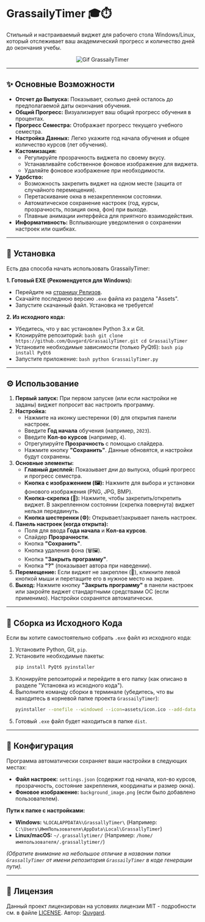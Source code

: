 # GrassailyTimer 🎓⏱️

Стильный и настраиваемый виджет для рабочего стола Windows/Linux, который отслеживает ваш академический прогресс и количество дней до окончания учебы.

<div align="center">
    
![Gif GrassailyTimer](assets/Interface.gif)

</div>

---

## ✨ Основные Возможности

*   **Отсчет до Выпуска:** Показывает, сколько дней осталось до предполагаемой даты окончания обучения.
*   **Общий Прогресс:** Визуализирует ваш общий прогресс обучения в процентах.
*   **Прогресс Семестра:** Отображает прогресс текущего учебного семестра.
*   **Настройка Данных:** Легко укажите год начала обучения и общее количество курсов (лет обучения).
*   **Кастомизация:**
    *   Регулируйте прозрачность виджета по своему вкусу.
    *   Устанавливайте собственное фоновое изображение для виджета.
    *   Удаляйте фоновое изображение при необходимости.
*   **Удобство:**
    *   Возможность закрепить виджет на одном месте (защита от случайного перемещения).
    *   Перетаскивание окна в незакрепленном состоянии.
    *   Автоматическое сохранение настроек (год, курсы, прозрачность, позиция окна, фон) при выходе.
    *   Плавные анимации интерфейса для приятного взаимодействия.
*   **Информативность:** Всплывающие уведомления о сохранении настроек или ошибках.

---

## 🚀 Установка

Есть два способа начать использовать GrassailyTimer:

**1. Готовый EXE (Рекомендуется для Windows):**

   *   Перейдите на [страницу Релизов](https://github.com/Quvgard/GrassailyTimer/releases).
   *   Скачайте последнюю версию `.exe` файла из раздела "Assets".
   *   Запустите скачанный файл. Установка не требуется!

**2. Из исходного кода:**

   *   Убедитесь, что у вас установлен Python 3.x и Git.
   *   Клонируйте репозиторий:
     ```bash
     git clone https://github.com/Quvgard/GrassailyTimer.git
     cd GrassailyTimer
     ```
   *   Установите необходимые зависимости (только PyQt6):
     ```bash
     pip install PyQt6
     ```
   *   Запустите приложение:
     ```bash
     python GrassailyTimer.py
     ```

---

## ⚙️ Использование

1.  **Первый запуск:** При первом запуске (или если настройки не заданы) виджет попросит вас настроить программу.
2.  **Настройка:**
    *   Нажмите на иконку шестеренки (⚙️) для открытия панели настроек.
    *   Введите **Год начала** обучения (например, `2023`).
    *   Введите **Кол-во курсов** (например, `4`).
    *   Отрегулируйте **Прозрачность** с помощью слайдера.
    *   Нажмите кнопку **"Сохранить"**. Данные обновятся, и настройки будут сохранены.
3.  **Основные элементы:**
    *   **Главный дисплей:** Показывает дни до выпуска, общий прогресс и прогресс семестра.
    *   **Кнопка с изображением (🖼️):** Нажмите для выбора и установки фонового изображения (PNG, JPG, BMP).
    *   **Кнопка-скрепка (📌):** Нажмите, чтобы закрепить/открепить виджет. В закрепленном состоянии (скрепка повернута) виджет нельзя передвинуть.
    *   **Кнопка шестеренки (⚙️):** Открывает/закрывает панель настроек.
4.  **Панель настроек (когда открыта):**
    *   Поля для ввода **Года начала** и **Кол-ва курсов**.
    *   Слайдер **Прозрачности**.
    *   Кнопка **"Сохранить"**.
    *   Кнопка удаления фона (🗑️🖼️).
    *   Кнопка **"Закрыть программу"**.
    *   Кнопка **"?"** (показывает автора при наведении).
5.  **Перемещение:** Если виджет не закреплен (📌), кликните левой кнопкой мыши и перетащите его в нужное место на экране.
6.  **Выход:** Нажмите кнопку **"Закрыть программу"** в панели настроек или закройте виджет стандартными средствами ОС (если применимо). Настройки сохранятся автоматически.

---

## 🔧 Сборка из Исходного Кода

Если вы хотите самостоятельно собрать `.exe` файл из исходного кода:

1.  Установите Python, Git, `pip`.
2.  Установите необходимые пакеты:
    ```bash
    pip install PyQt6 pyinstaller
    ```
3.  Клонируйте репозиторий и перейдите в его папку (как описано в разделе "Установка из исходного кода").
4.  Выполните команду сборки в терминале (убедитесь, что вы находитесь в корневой папке проекта `GrassailyTimer`):
    ```bash
    pyinstaller --onefile --windowed --icon=assets/icon.ico --add-data "assets/*;assets" GrassailyTimer.py
    ```
5.  Готовый `.exe` файл будет находиться в папке `dist`.

---

## 💾 Конфигурация

Программа автоматически сохраняет ваши настройки в следующих местах:

*   **Файл настроек:** `settings.json` (содержит год начала, кол-во курсов, прозрачность, состояние закрепления, координаты и размер окна).
*   **Фоновое изображение:** `background_image.png` (если было добавлено пользователем).

**Пути к папке с настройками:**

*   **Windows:** `%LOCALAPPDATA%\GrassallyTimer\` (Например: `C:\Users\ИмяПользователя\AppData\Local\GrassallyTimer`)
*   **Linux/macOS:** `~/.grassallytimer/` (Например: `/home/имяпользователя/.grassallytimer/`)

*(Обратите внимание на небольшое отличие в названии папки `GrassallyTimer` от имени репозитория `GrassailyTimer` в коде генерации пути).*

---

## 📜 Лицензия

Данный проект лицензирован на условиях лицензии MIT - подробности см. в файле [LICENSE](LICENSE). Автор: [Quvgard](https://github.com/Quvgard).
